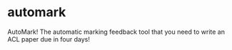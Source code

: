 # automark

AutoMark! The automatic marking feedback tool that you need to write an ACL paper due in four days!

